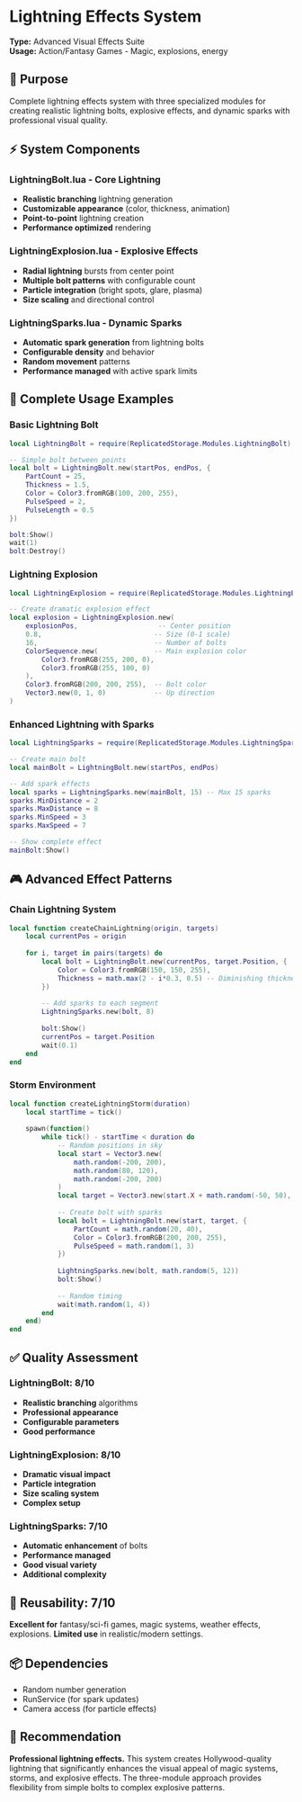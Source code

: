# Lightning Effects System

**Type:** Advanced Visual Effects Suite  
**Usage:** Action/Fantasy Games - Magic, explosions, energy

## 🎯 Purpose
Complete lightning effects system with three specialized modules for creating realistic lightning bolts, explosive effects, and dynamic sparks with professional visual quality.

## ⚡ **System Components**

### **LightningBolt.lua** - Core Lightning
- **Realistic branching** lightning generation
- **Customizable appearance** (color, thickness, animation)
- **Point-to-point** lightning creation
- **Performance optimized** rendering

### **LightningExplosion.lua** - Explosive Effects  
- **Radial lightning** bursts from center point
- **Multiple bolt patterns** with configurable count
- **Particle integration** (bright spots, glare, plasma)
- **Size scaling** and directional control

### **LightningSparks.lua** - Dynamic Sparks
- **Automatic spark generation** from lightning bolts
- **Configurable density** and behavior
- **Random movement** patterns
- **Performance managed** with active spark limits

## 📝 **Complete Usage Examples**

### **Basic Lightning Bolt**
```lua
local LightningBolt = require(ReplicatedStorage.Modules.LightningBolt)

-- Simple bolt between points
local bolt = LightningBolt.new(startPos, endPos, {
    PartCount = 25,
    Thickness = 1.5,
    Color = Color3.fromRGB(100, 200, 255),
    PulseSpeed = 2,
    PulseLength = 0.5
})

bolt:Show()
wait(1)
bolt:Destroy()
```

### **Lightning Explosion**
```lua
local LightningExplosion = require(ReplicatedStorage.Modules.LightningExplosion)

-- Create dramatic explosion effect
local explosion = LightningExplosion.new(
    explosionPos,                    -- Center position
    0.8,                            -- Size (0-1 scale)
    16,                             -- Number of bolts
    ColorSequence.new(              -- Main explosion color
        Color3.fromRGB(255, 200, 0),
        Color3.fromRGB(255, 100, 0)
    ),
    Color3.fromRGB(200, 200, 255),  -- Bolt color
    Vector3.new(0, 1, 0)            -- Up direction
)
```

### **Enhanced Lightning with Sparks**
```lua
local LightningSparks = require(ReplicatedStorage.Modules.LightningSparks)

-- Create main bolt
local mainBolt = LightningBolt.new(startPos, endPos)

-- Add spark effects
local sparks = LightningSparks.new(mainBolt, 15) -- Max 15 sparks
sparks.MinDistance = 2
sparks.MaxDistance = 8
sparks.MinSpeed = 3
sparks.MaxSpeed = 7

-- Show complete effect
mainBolt:Show()
```

## 🎮 **Advanced Effect Patterns**

### **Chain Lightning System**
```lua
local function createChainLightning(origin, targets)
    local currentPos = origin
    
    for i, target in pairs(targets) do
        local bolt = LightningBolt.new(currentPos, target.Position, {
            Color = Color3.fromRGB(150, 150, 255),
            Thickness = math.max(2 - i*0.3, 0.5) -- Diminishing thickness
        })
        
        -- Add sparks to each segment
        LightningSparks.new(bolt, 8)
        
        bolt:Show()
        currentPos = target.Position
        wait(0.1)
    end
end
```

### **Storm Environment**
```lua
local function createLightningStorm(duration)
    local startTime = tick()
    
    spawn(function()
        while tick() - startTime < duration do
            -- Random positions in sky
            local start = Vector3.new(
                math.random(-200, 200),
                math.random(80, 120),
                math.random(-200, 200)
            )
            local target = Vector3.new(start.X + math.random(-50, 50), 0, start.Z + math.random(-50, 50))
            
            -- Create bolt with sparks
            local bolt = LightningBolt.new(start, target, {
                PartCount = math.random(20, 40),
                Color = Color3.fromRGB(200, 200, 255),
                PulseSpeed = math.random(1, 3)
            })
            
            LightningSparks.new(bolt, math.random(5, 12))
            bolt:Show()
            
            -- Random timing
            wait(math.random(1, 4))
        end
    end)
end
```

## ✅ **Quality Assessment**

### **LightningBolt: 8/10**
- **Realistic branching** algorithms
- **Professional appearance**
- **Configurable parameters**
- **Good performance**

### **LightningExplosion: 8/10**  
- **Dramatic visual impact**
- **Particle integration**
- **Size scaling system**
- **Complex setup**

### **LightningSparks: 7/10**
- **Automatic enhancement** of bolts
- **Performance managed**
- **Good visual variety**
- **Additional complexity**

## 🔧 **Reusability: 7/10**
**Excellent for** fantasy/sci-fi games, magic systems, weather effects, explosions. **Limited use** in realistic/modern settings.

## 📦 **Dependencies**
- Random number generation
- RunService (for spark updates)
- Camera access (for particle effects)

## 🎯 **Recommendation**
**Professional lightning effects.** This system creates Hollywood-quality lightning that significantly enhances the visual appeal of magic systems, storms, and explosive effects. The three-module approach provides flexibility from simple bolts to complex explosive patterns.